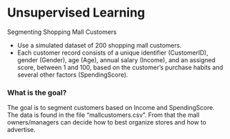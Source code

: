 # Unsupervised Learning 
Segmenting Shopping Mall Customers
* Use a simulated dataset of 200 shopping mall customers.
* Each customer record consists of a unique identifier (CustomerID), gender
(Gender), age (Age), annual salary (Income), and an assigned score, between 1 and 100,
based on the customer’s purchase habits and several other factors (SpendingScore).
### What is the goal?
The goal is to segment customers based on Income and SpendingScore. The data is found in
the file “mallcustomers.csv”. From that the mall owners/managers can decide how to best organize stores and how to advertise. 
